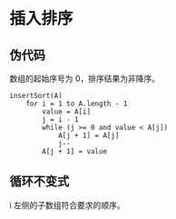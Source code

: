 # 插入排序

## 伪代码

数组的起始序号为 0，排序结果为非降序。

```pseudocode
insertSort(A)
    for i = 1 to A.length - 1
        value = A[i]
        j = i - 1
        while (j >= 0 and value < A[j])
            A[j + 1] = A[j]
            j--
        A[j + 1] = value
```

## 循环不变式

i 左侧的子数组符合要求的顺序。
